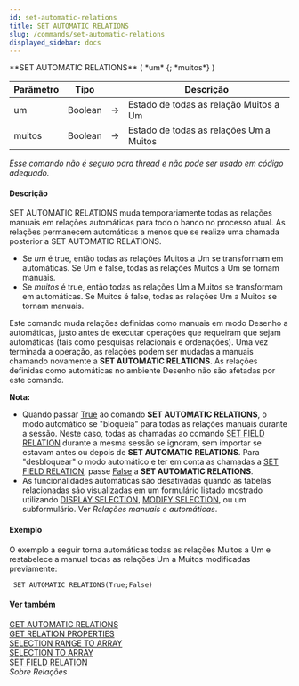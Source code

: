 ```yaml
---
id: set-automatic-relations
title: SET AUTOMATIC RELATIONS
slug: /commands/set-automatic-relations
displayed_sidebar: docs
---
```


<!--REF #_command_.SET AUTOMATIC RELATIONS.Syntax-->**SET AUTOMATIC RELATIONS** ( *um* {; *muitos*} )<!-- END REF-->
<!--REF #_command_.SET AUTOMATIC RELATIONS.Params-->
| Parâmetro | Tipo |  | Descrição |
| --- | --- | --- | --- |
| um | Boolean | &#8594;  | Estado de todas as relação Muitos a Um |
| muitos | Boolean | &#8594;  | Estado de todas as relações Um a Muitos |

<!-- END REF-->

*Esse comando não é seguro para thread e não pode ser usado em código adequado.*


#### Descrição 

<!--REF #_command_.SET AUTOMATIC RELATIONS.Summary-->SET AUTOMATIC RELATIONS muda temporariamente todas as relações manuais em relações automáticas para todo o banco no processo atual.<!-- END REF--> As relações permanecem automáticas a menos que se realize uma chamada posterior a SET AUTOMATIC RELATIONS.

* Se *um* é true, então todas as relações Muitos a Um se transformam em automáticas. Se Um é false, todas as relações Muitos a Um se tornam manuais.
* Se *muitos* é true, então todas as relações Um a Muitos se transformam em automáticas. Se Muitos é false, todas as relações Um a Muitos se tornam manuais.

Este comando muda relações definidas como manuais em modo Desenho a automáticas, justo antes de executar operações que requeiram que sejam automáticas (tais como pesquisas relacionais e ordenações). Uma vez terminada a operação, as relações podem ser mudadas a manuais chamando novamente a **SET AUTOMATIC RELATIONS**. As relações definidas como automáticas no ambiente Desenho não são afetadas por este comando.  
  
**Nota:** 

* Quando passar [True](true.md "True") ao comando **SET AUTOMATIC RELATIONS**, o modo automático se "bloqueia" para todas as relações manuais durante a sessão. Neste caso, todas as chamadas ao comando [SET FIELD RELATION](set-field-relation.md) durante a mesma sessão se ignoram, sem importar se estavam antes ou depois de **SET AUTOMATIC RELATIONS**. Para "desbloquear" o modo automático e ter em conta as chamadas a [SET FIELD RELATION](set-field-relation.md), passe [False](false.md "False") a **SET AUTOMATIC RELATIONS**.
* As funcionalidades automáticas são desativadas quando as tabelas relacionadas são visualizadas em um formulário listado mostrado utilizando [DISPLAY SELECTION](display-selection.md), [MODIFY SELECTION](modify-selection.md), ou um subformulário. Ver *Relações manuais e automáticas*.

#### Exemplo 

O exemplo a seguir torna automáticas todas as relações Muitos a Um e restabelece a manual todas as relações Um a Muitos modificadas previamente:

```4d
 SET AUTOMATIC RELATIONS(True;False)
```

#### Ver também 

[GET AUTOMATIC RELATIONS](get-automatic-relations.md)  
[GET RELATION PROPERTIES](get-relation-properties.md)  
[SELECTION RANGE TO ARRAY](selection-range-to-array.md)  
[SELECTION TO ARRAY](selection-to-array.md)  
[SET FIELD RELATION](set-field-relation.md)  
*Sobre Relações*  